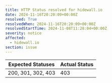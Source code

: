 ```yaml
---
title: HTTP Status resolved for hidewall.io
date: 2024-11-16T20:20:09+00:00Z
resolved: True
resolvedWhen: 2024-11-16T20:20:09+00:00Z
resolvedStartTime: 2024-11-08T11:28:04+00:00Z
severity: notice
affected:
  - hidewall.io
section: issue
---
```


| Expected Statuses | Actual Status  |
|-------------------|----------------|
| 200, 301, 302, 403 | 403 |
